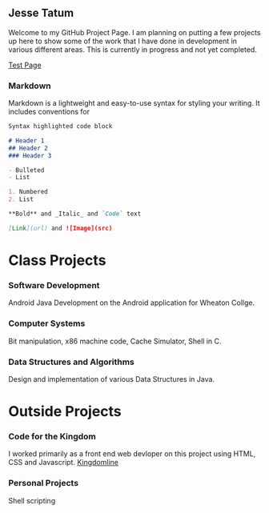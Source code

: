 ## Jesse Tatum 

Welcome to my GitHub Project Page. I am planning on putting a few projects up here to show some of the work that I have done in development in various different areas. This is currently in progress and not yet completed.

[Test Page](http://localhost:63342/kingdomline/web/index.php)

### Markdown

Markdown is a lightweight and easy-to-use syntax for styling your writing. It includes conventions for

```markdown
Syntax highlighted code block

# Header 1
## Header 2
### Header 3

- Bulleted
- List

1. Numbered
2. List

**Bold** and _Italic_ and `Code` text

[Link](url) and ![Image](src)
```

# Class Projects
### Software Development
Android Java Development on the Android application for Wheaton Collge.

### Computer Systems
Bit manipulation, x86 machine code, Cache Simulator, Shell in C.

### Data Structures and Algorithms
Design and implementation of various Data Structures in Java.

# Outside Projects
### Code for the Kingdom
I worked primarily as a front end web devloper on this project using HTML, CSS and Javascript.
[Kingdomline](#)

### Personal Projects
Shell scripting
